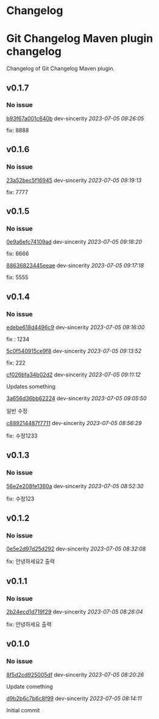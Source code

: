 
# Changelog

# Git Changelog Maven plugin changelog

Changelog of Git Changelog Maven plugin.

## v0.1.7
### No issue

[b93f67a001c640b](https://github.com/tomasbjerre/git-changelog-maven-plugin/commit/b93f67a001c640b) dev-sincerity *2023-07-05 09:26:05*

fix: 8888


## v0.1.6
### No issue

[23a52bec5f16945](https://github.com/tomasbjerre/git-changelog-maven-plugin/commit/23a52bec5f16945) dev-sincerity *2023-07-05 09:19:13*

fix: 7777


## v0.1.5
### No issue

[0e9a6efc74109ad](https://github.com/tomasbjerre/git-changelog-maven-plugin/commit/0e9a6efc74109ad) dev-sincerity *2023-07-05 09:18:20*

fix: 6666

[88636823445eeae](https://github.com/tomasbjerre/git-changelog-maven-plugin/commit/88636823445eeae) dev-sincerity *2023-07-05 09:17:18*

fix: 5555


## v0.1.4
### No issue

[edebe618d4496c9](https://github.com/tomasbjerre/git-changelog-maven-plugin/commit/edebe618d4496c9) dev-sincerity *2023-07-05 09:16:00*

fix : 1234

[5c0f540915ce9f8](https://github.com/tomasbjerre/git-changelog-maven-plugin/commit/5c0f540915ce9f8) dev-sincerity *2023-07-05 09:13:52*

fix: 222

[cf026bfa34b02d2](https://github.com/tomasbjerre/git-changelog-maven-plugin/commit/cf026bfa34b02d2) dev-sincerity *2023-07-05 09:11:12*

Updates something

[3a656d36bb62224](https://github.com/tomasbjerre/git-changelog-maven-plugin/commit/3a656d36bb62224) dev-sincerity *2023-07-05 09:05:50*

일반 수정

[c889214487f7711](https://github.com/tomasbjerre/git-changelog-maven-plugin/commit/c889214487f7711) dev-sincerity *2023-07-05 08:56:29*

fix: 수정1233


## v0.1.3
### No issue

[56e2e208fe1360a](https://github.com/tomasbjerre/git-changelog-maven-plugin/commit/56e2e208fe1360a) dev-sincerity *2023-07-05 08:52:30*

fix: 수정123


## v0.1.2
### No issue

[0e5e2d97d25d292](https://github.com/tomasbjerre/git-changelog-maven-plugin/commit/0e5e2d97d25d292) dev-sincerity *2023-07-05 08:32:08*

fix: 안녕하세요2 출력


## v0.1.1
### No issue

[2b24ecd1d719f29](https://github.com/tomasbjerre/git-changelog-maven-plugin/commit/2b24ecd1d719f29) dev-sincerity *2023-07-05 08:26:04*

fix: 안녕하세요 출력


## v0.1.0
### No issue

[8f5d2cd925005df](https://github.com/tomasbjerre/git-changelog-maven-plugin/commit/8f5d2cd925005df) dev-sincerity *2023-07-05 08:20:26*

Update comething

[d9b2b6c7b6c8f99](https://github.com/tomasbjerre/git-changelog-maven-plugin/commit/d9b2b6c7b6c8f99) dev-sincerity *2023-07-05 08:14:11*

Initial commit


 